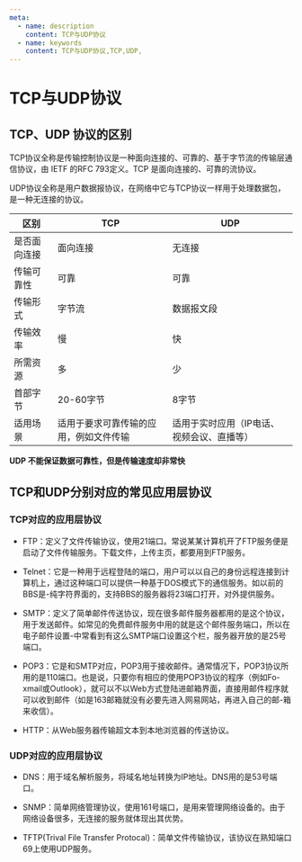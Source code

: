 ```yaml
---
meta:
  - name: description
    content: TCP与UDP协议
  - name: keywords
    content: TCP与UDP协议,TCP,UDP,
---
```

# TCP与UDP协议

## TCP、UDP 协议的区别
TCP协议全称是传输控制协议是一种面向连接的、可靠的、基于字节流的传输层通信协议，由 IETF 的RFC 793定义。TCP 是面向连接的、可靠的流协议。

UDP协议全称是用户数据报协议，在网络中它与TCP协议一样用于处理数据包，是一种无连接的协议。

| 区别 | TCP | UDP |
| --- | --- | --- | 
| 是否面向连接 | 面向连接 | 无连接 |
| 传输可靠性 | 可靠 | 可靠 |
| 传输形式 | 字节流 | 数据报文段 |
| 传输效率 | 慢 | 快 |
| 所需资源 | 多 | 少 |
| 首部字节 | 20-60字节 | 8字节 |
| 适用场景 | 适用于要求可靠传输的应用，例如文件传输 | 适用于实时应用（IP电话、视频会议、直播等） |

**UDP 不能保证数据可靠性，但是传输速度却非常快**

## TCP和UDP分别对应的常见应用层协议

### TCP对应的应用层协议

+ FTP：定义了文件传输协议，使用21端口。常说某某计算机开了FTP服务便是启动了文件传输服务。下载文件，上传主页，都要用到FTP服务。

+ Telnet：它是一种用于远程登陆的端口，用户可以以自己的身份远程连接到计算机上，通过这种端口可以提供一种基于DOS模式下的通信服务。如以前的BBS是-纯字符界面的，支持BBS的服务器将23端口打开，对外提供服务。

+ SMTP：定义了简单邮件传送协议，现在很多邮件服务器都用的是这个协议，用于发送邮件。如常见的免费邮件服务中用的就是这个邮件服务端口，所以在电子邮件设置-中常看到有这么SMTP端口设置这个栏，服务器开放的是25号端口。

+ POP3：它是和SMTP对应，POP3用于接收邮件。通常情况下，POP3协议所用的是110端口。也是说，只要你有相应的使用POP3协议的程序（例如Fo-xmail或Outlook），就可以不以Web方式登陆进邮箱界面，直接用邮件程序就可以收到邮件（如是163邮箱就没有必要先进入网易网站，再进入自己的邮-箱来收信）。

+ HTTP：从Web服务器传输超文本到本地浏览器的传送协议。

### UDP对应的应用层协议

+ DNS：用于域名解析服务，将域名地址转换为IP地址。DNS用的是53号端口。

+ SNMP：简单网络管理协议，使用161号端口，是用来管理网络设备的。由于网络设备很多，无连接的服务就体现出其优势。

+ TFTP(Trival File Transfer Protocal)：简单文件传输协议，该协议在熟知端口69上使用UDP服务。
